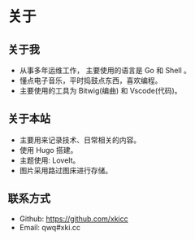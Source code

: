 # 关于

##  关于我
- 从事多年运维工作， 主要使用的语言是 Go 和 Shell 。
- 懂点电子音乐，平时捣鼓点东西，喜欢编程。
- 主要使用的工具为 Bitwig(编曲) 和 Vscode(代码)。
## 关于本站
- 主要用来记录技术、日常相关的内容。
- 使用 Hugo 搭建。
- 主题使用: LoveIt。
- 图片采用路过图床进行存储。
## 联系方式
- Github: https://github.com/xkicc
- Email: qwq#xki.cc
